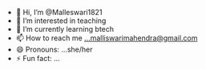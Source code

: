 - 👋 Hi, I’m @Malleswari1821
- 👀 I’m interested in teaching 
- 🌱 I’m currently learning btech
- 📫 How to reach me ...malliswarimahendra@gmail.com
- 😄 Pronouns: ...she/her
- ⚡ Fun fact: ...

<!---
Malleswari1821/Malleswari1821 is a ✨ special ✨ repository because its `README.md` (this file) appears on your GitHub profile.
You can click the Preview link to take a look at your changes.
--->
